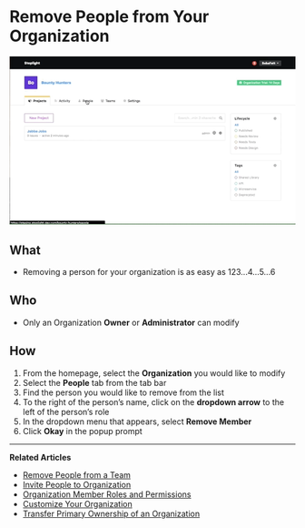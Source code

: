 # Remove People from Your Organization 

![Remove Members from Your Organization](https://github.com/stoplightio/docs/blob/develop/assets/gifs/org-remove-member.gif?raw=true)

## What 
* Removing a person for your organization is as easy as 123...4...5...6

## Who 
* Only an Organization **Owner** or  **Administrator** can modify

## How 
1. From the homepage, select the **Organization** you would like to modify 
2. Select the **People** tab from the tab bar 
3. Find the person you would like to remove from the list 
4. To the right of the person’s name, click on the **dropdown arrow** to the left of the person’s role 
5. In the dropdown menu that appears, select **Remove Member** 
6. Click **Okay** in the popup prompt 

---
**Related Articles**
- [Remove People from a Team](/platform/organizations/teams/remove-people)
- [Invite People to Organization](/platform/organizations/invite-people)
- [Organization Member Roles and Permissions](/platform/organizations/roles)
- [Customize Your Organization](/platform/organizations/customize)
- [Transfer Primary Ownership of an Organization](/platform/organizations/transfer-ownership)


